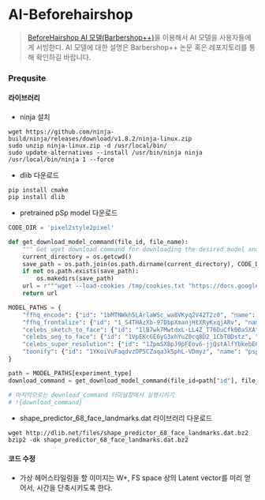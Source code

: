 # AI-Beforehairshop

> [BeforeHairshop AI 모델(Barbershop++)](https://github.com/Before-Hairshop/Barbershop-Plus-Plus)을 이용해서 AI 모델을 사용자들에게 서빙한다. AI 모델에 대한 설명은 Barbershop++ 논문 혹은 레포지토리를 통해 확인하길 바랍니다.


### Prequsite
#### 라이브러리
- ninja 설치
``` shell
wget https://github.com/ninja-build/ninja/releases/download/v1.8.2/ninja-linux.zip
sudo unzip ninja-linux.zip -d /usr/local/bin/
sudo update-alternatives --install /usr/bin/ninja ninja /usr/local/bin/ninja 1 --force 
```

- dlib 다운로드
``` shell
pip install cmake
pip install dlib
```


- pretrained pSp model 다운로드
``` python
CODE_DIR = 'pixel2style2pixel'

def get_download_model_command(file_id, file_name):
    """ Get wget download command for downloading the desired model and save to directory ../pretrained_models. """
    current_directory = os.getcwd()
    save_path = os.path.join(os.path.dirname(current_directory), CODE_DIR, "pretrained_models")
    if not os.path.exists(save_path):
        os.makedirs(save_path)
    url = r"""wget --load-cookies /tmp/cookies.txt "https://docs.google.com/uc?export=download&confirm=$(wget --quiet --save-cookies /tmp/cookies.txt --keep-session-cookies --no-check-certificate 'https://docs.google.com/uc?export=download&id={FILE_ID}' -O- | sed -rn 's/.*confirm=([0-9A-Za-z_]+).*/\1\n/p')&id={FILE_ID}" -O {SAVE_PATH}/{FILE_NAME} && rm -rf /tmp/cookies.txt""".format(FILE_ID=file_id, FILE_NAME=file_name, SAVE_PATH=save_path)
    return url

MODEL_PATHS = {
    "ffhq_encode": {"id": "1bMTNWkh5LArlaWSc_wa8VKyq2V42T2z0", "name": "psp_ffhq_encode.pt"},
    "ffhq_frontalize": {"id": "1_S4THAzXb-97DbpXmanjHtXRyKxqjARv", "name": "psp_ffhq_frontalization.pt"},
    "celebs_sketch_to_face": {"id": "1lB7wk7MwtdxL-LL4Z_T76DuCfk00aSXA", "name": "psp_celebs_sketch_to_face.pt"},
    "celebs_seg_to_face": {"id": "1VpEKc6E6yG3xhYuZ0cq8D2_1CbT0Dstz", "name": "psp_celebs_seg_to_face.pt"},
    "celebs_super_resolution": {"id": "1ZpmSXBpJ9pFEov6-jjQstAlfYbkebECu", "name": "psp_celebs_super_resolution.pt"},
    "toonify": {"id": "1YKoiVuFaqdvzDP5CZaqa3k5phL-VDmyz", "name": "psp_ffhq_toonify.pt"}
}

path = MODEL_PATHS[experiment_type]
download_command = get_download_model_command(file_id=path["id"], file_name=path["name"])

# 마지막으로는 download_command 터미널창에서 실행시키기
# !{download_command}
```

- shape_predictor_68_face_landmarks.dat 라이브러리 다운로드
``` shell
wget http://dlib.net/files/shape_predictor_68_face_landmarks.dat.bz2
bzip2 -dk shape_predictor_68_face_landmarks.dat.bz2
```

#### 코드 수정
- 가상 헤어스타일링을 할 이미지는 W+, FS space 상의 Latent vector를 미리 얻어서, 시간을 단축시키도록 한다.